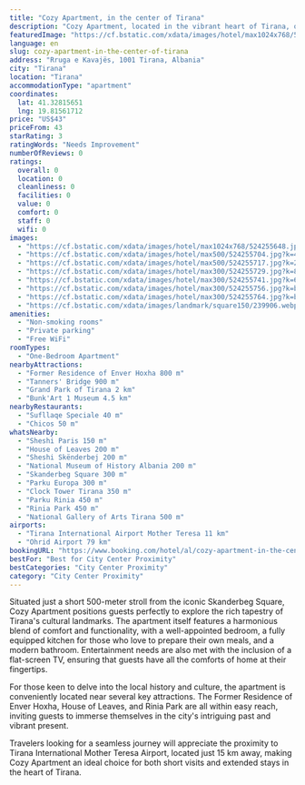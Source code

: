 ```yaml
---
title: "Cozy Apartment, in the center of Tirana"
description: "Cozy Apartment, located in the vibrant heart of Tirana, offers guests a serene retreat with the convenience of city living."
featuredImage: "https://cf.bstatic.com/xdata/images/hotel/max1024x768/524255648.jpg?k=d731bb0433ea83641879d9b67e513f249d79a306752cd0e57c57cc7cd595ad19&o=&hp=1"
language: en
slug: cozy-apartment-in-the-center-of-tirana
address: "Rruga e Kavajës, 1001 Tirana, Albania"
city: "Tirana"
location: "Tirana"
accommodationType: "apartment"
coordinates:
  lat: 41.32815651
  lng: 19.81561712
price: "US$43"
priceFrom: 43
starRating: 3
ratingWords: "Needs Improvement"
numberOfReviews: 0
ratings:
  overall: 0
  location: 0
  cleanliness: 0
  facilities: 0
  value: 0
  comfort: 0
  staff: 0
  wifi: 0
images:
  - "https://cf.bstatic.com/xdata/images/hotel/max1024x768/524255648.jpg?k=d731bb0433ea83641879d9b67e513f249d79a306752cd0e57c57cc7cd595ad19&o=&hp=1"
  - "https://cf.bstatic.com/xdata/images/hotel/max500/524255704.jpg?k=45b8d723283add043a4f3e3324f93cc7bbba79aa67f20caec986759df48db447&o=&hp=1"
  - "https://cf.bstatic.com/xdata/images/hotel/max500/524255717.jpg?k=2b6f6441358708b09654accf324fa4d4f6569e6ee589c4073eb4fd18f9d2c2fa&o=&hp=1"
  - "https://cf.bstatic.com/xdata/images/hotel/max300/524255729.jpg?k=84b77744eb1bd5daa73f8b0d07c1cbe10bd4502aae2f8e676fa38fb315f4539a&o=&hp=1"
  - "https://cf.bstatic.com/xdata/images/hotel/max300/524255741.jpg?k=6e9af2323926500a0f764a446622af7f716821cc6d5e8a64098146097c86e569&o=&hp=1"
  - "https://cf.bstatic.com/xdata/images/hotel/max300/524255756.jpg?k=b1f79ef92b960d47396bd95d288d5f4367ef997705a79ea19739cf5535801402&o=&hp=1"
  - "https://cf.bstatic.com/xdata/images/hotel/max300/524255764.jpg?k=b297ec41c8fc30157fc9247daf64101dcb6ab8c143fb9c1f802b32f9af08c64a&o=&hp=1"
  - "https://cf.bstatic.com/xdata/images/landmark/square150/239906.webp?k=76b9b642c213c0999b8848bc297363f85f2d2b97e61a03a25ed5e03f5d90803a&o="
amenities:
  - "Non-smoking rooms"
  - "Private parking"
  - "Free WiFi"
roomTypes:
  - "One-Bedroom Apartment"
nearbyAttractions:
  - "Former Residence of Enver Hoxha 800 m"
  - "Tanners' Bridge 900 m"
  - "Grand Park of Tirana 2 km"
  - "Bunk'Art 1 Museum 4.5 km"
nearbyRestaurants:
  - "Sufllaqe Speciale 40 m"
  - "Chicos 50 m"
whatsNearby:
  - "Sheshi Paris 150 m"
  - "House of Leaves 200 m"
  - "Sheshi Skënderbej 200 m"
  - "National Museum of History Albania 200 m"
  - "Skanderbeg Square 300 m"
  - "Parku Europa 300 m"
  - "Clock Tower Tirana 350 m"
  - "Parku Rinia 450 m"
  - "Rinia Park 450 m"
  - "National Gallery of Arts Tirana 500 m"
airports:
  - "Tirana International Airport Mother Teresa 11 km"
  - "Ohrid Airport 79 km"
bookingURL: "https://www.booking.com/hotel/al/cozy-apartment-in-the-center-of-tirana-tirane1.en-gb.html?aid=8035640"
bestFor: "Best for City Center Proximity"
bestCategories: "City Center Proximity"
category: "City Center Proximity"
---
```


Situated just a short 500-meter stroll from the iconic Skanderbeg Square, Cozy Apartment positions guests perfectly to explore the rich tapestry of Tirana's cultural landmarks. The apartment itself features a harmonious blend of comfort and functionality, with a well-appointed bedroom, a fully equipped kitchen for those who love to prepare their own meals, and a modern bathroom. Entertainment needs are also met with the inclusion of a flat-screen TV, ensuring that guests have all the comforts of home at their fingertips.

For those keen to delve into the local history and culture, the apartment is conveniently located near several key attractions. The Former Residence of Enver Hoxha, House of Leaves, and Rinia Park are all within easy reach, inviting guests to immerse themselves in the city's intriguing past and vibrant present.

Travelers looking for a seamless journey will appreciate the proximity to Tirana International Mother Teresa Airport, located just 15 km away, making Cozy Apartment an ideal choice for both short visits and extended stays in the heart of Tirana.